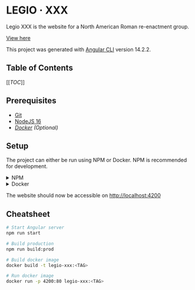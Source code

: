 # LEGIO · XXX
Legio XXX is the website for a North American Roman re-enactment group.

[View here](https://legio-30.org)

This project was generated with [Angular CLI](https://github.com/angular/angular-cli) version 14.2.2.

## Table of Contents
[[_TOC_]]

## Prerequisites
- [Git](https://git-scm.com/book/en/v2/Getting-Started-Installing-Git)
- [NodeJS 16](https://nodejs.org/en/)
- _[Docker](https://docs.docker.com/install/) (Optional)_

## Setup
The project can either be run using NPM or Docker. NPM is recommended for development.
<details>
<summary>NPM</summary>

1. Install the dependencies: `npm install`
2. Start the Angular server: `npm run start`
</details>

<details>
<summary>Docker</summary>

1. Build the docker image: `docker build -t legio-xxx:<TAG> .`
2. Start the new image: `docker run -p 4200:80 legio-xxx:<TAG>`

</details>

The website should now be accessible on [http://localhost:4200](http://localhost:4200)

## Cheatsheet
```bash
# Start Angular server
npm run start

# Build production
npm run build:prod

# Build docker image
docker build -t legio-xxx:<TAG>

# Run docker image
docker run -p 4200:80 legio-xxx:<TAG>
```

